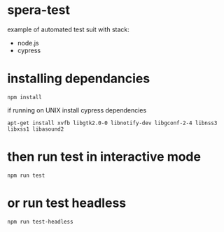 # spera-test
example of automated test suit with stack: 
* node.js
* cypress

# installing dependancies
```npm install```

if running on UNIX install cypress dependencies

```apt-get install xvfb libgtk2.0-0 libnotify-dev libgconf-2-4 libnss3 libxss1 libasound2```
# then run test in interactive mode
``npm run test``

# or run test headless
``npm run test-headless``

